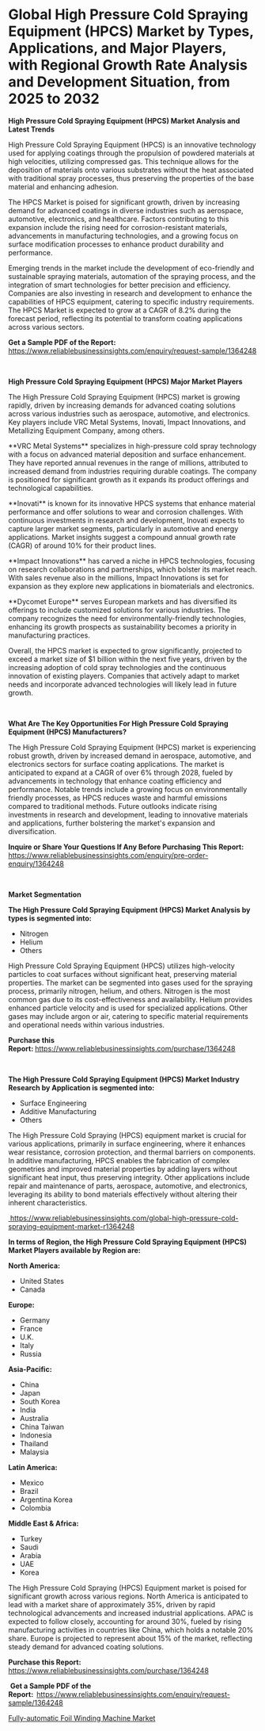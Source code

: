 <p><h1>Global High Pressure Cold Spraying Equipment (HPCS) Market by Types, Applications, and Major Players, with Regional Growth Rate Analysis and Development Situation, from 2025 to 2032</h1></p><p><strong>High Pressure Cold Spraying Equipment (HPCS) Market Analysis and Latest Trends</strong></p>
<p><p>High Pressure Cold Spraying Equipment (HPCS) is an innovative technology used for applying coatings through the propulsion of powdered materials at high velocities, utilizing compressed gas. This technique allows for the deposition of materials onto various substrates without the heat associated with traditional spray processes, thus preserving the properties of the base material and enhancing adhesion. </p><p>The HPCS Market is poised for significant growth, driven by increasing demand for advanced coatings in diverse industries such as aerospace, automotive, electronics, and healthcare. Factors contributing to this expansion include the rising need for corrosion-resistant materials, advancements in manufacturing technologies, and a growing focus on surface modification processes to enhance product durability and performance. </p><p>Emerging trends in the market include the development of eco-friendly and sustainable spraying materials, automation of the spraying process, and the integration of smart technologies for better precision and efficiency. Companies are also investing in research and development to enhance the capabilities of HPCS equipment, catering to specific industry requirements. The HPCS Market is expected to grow at a CAGR of 8.2% during the forecast period, reflecting its potential to transform coating applications across various sectors.</p></p>
<p><strong>Get a Sample PDF of the Report:&nbsp;</strong> <a href="https://www.reliablebusinessinsights.com/enquiry/request-sample/1364248?utm_campaign=2768&utm_medium=2&utm_source=Github&utm_content=ia&utm_term=12042025&utm_id=high-pressure-cold-spraying-equipment-hpcs">https://www.reliablebusinessinsights.com/enquiry/request-sample/1364248</a></p>
<p>&nbsp;</p>
<p><strong>High Pressure Cold Spraying Equipment (HPCS) Major Market Players</strong></p>
<p><p>The High Pressure Cold Spraying Equipment (HPCS) market is growing rapidly, driven by increasing demands for advanced coating solutions across various industries such as aerospace, automotive, and electronics. Key players include VRC Metal Systems, Inovati, Impact Innovations, and Metallizing Equipment Company, among others.</p><p>**VRC Metal Systems** specializes in high-pressure cold spray technology with a focus on advanced material deposition and surface enhancement. They have reported annual revenues in the range of millions, attributed to increased demand from industries requiring durable coatings. The company is positioned for significant growth as it expands its product offerings and technological capabilities.</p><p>**Inovati** is known for its innovative HPCS systems that enhance material performance and offer solutions to wear and corrosion challenges. With continuous investments in research and development, Inovati expects to capture larger market segments, particularly in automotive and energy applications. Market insights suggest a compound annual growth rate (CAGR) of around 10% for their product lines.</p><p>**Impact Innovations** has carved a niche in HPCS technologies, focusing on research collaborations and partnerships, which bolster its market reach. With sales revenue also in the millions, Impact Innovations is set for expansion as they explore new applications in biomaterials and electronics.</p><p>**Dycomet Europe** serves European markets and has diversified its offerings to include customized solutions for various industries. The company recognizes the need for environmentally-friendly technologies, enhancing its growth prospects as sustainability becomes a priority in manufacturing practices.</p><p>Overall, the HPCS market is expected to grow significantly, projected to exceed a market size of $1 billion within the next five years, driven by the increasing adoption of cold spray technologies and the continuous innovation of existing players. Companies that actively adapt to market needs and incorporate advanced technologies will likely lead in future growth.</p></p>
<p>&nbsp;</p>
<p><strong>What Are The Key Opportunities For High Pressure Cold Spraying Equipment (HPCS) Manufacturers?</strong></p>
<p><p>The High Pressure Cold Spraying Equipment (HPCS) market is experiencing robust growth, driven by increased demand in aerospace, automotive, and electronics sectors for surface coating applications. The market is anticipated to expand at a CAGR of over 6% through 2028, fueled by advancements in technology that enhance coating efficiency and performance. Notable trends include a growing focus on environmentally friendly processes, as HPCS reduces waste and harmful emissions compared to traditional methods. Future outlooks indicate rising investments in research and development, leading to innovative materials and applications, further bolstering the market's expansion and diversification.</p></p>
<p><strong>Inquire or Share Your Questions If Any Before Purchasing This Report:</strong> <a href="https://www.reliablebusinessinsights.com/enquiry/pre-order-enquiry/1364248?utm_campaign=2768&utm_medium=2&utm_source=Github&utm_content=ia&utm_term=12042025&utm_id=high-pressure-cold-spraying-equipment-hpcs">https://www.reliablebusinessinsights.com/enquiry/pre-order-enquiry/1364248</a></p>
<p>&nbsp;</p>
<p><strong>Market Segmentation</strong></p>
<p><strong>The High Pressure Cold Spraying Equipment (HPCS) Market Analysis by types is segmented into:</strong></p>
<p><ul><li>Nitrogen</li><li>Helium</li><li>Others</li></ul></p>
<p><p>High Pressure Cold Spraying Equipment (HPCS) utilizes high-velocity particles to coat surfaces without significant heat, preserving material properties. The market can be segmented into gases used for the spraying process, primarily nitrogen, helium, and others. Nitrogen is the most common gas due to its cost-effectiveness and availability. Helium provides enhanced particle velocity and is used for specialized applications. Other gases may include argon or air, catering to specific material requirements and operational needs within various industries.</p></p>
<p><strong>Purchase this Report:&nbsp;</strong><a href="https://www.reliablebusinessinsights.com/purchase/1364248?utm_campaign=2768&utm_medium=2&utm_source=Github&utm_content=ia&utm_term=12042025&utm_id=high-pressure-cold-spraying-equipment-hpcs">https://www.reliablebusinessinsights.com/purchase/1364248</a></p>
<p>&nbsp;</p>
<p><strong>The High Pressure Cold Spraying Equipment (HPCS) Market Industry Research by Application is segmented into:</strong></p>
<p><ul><li>Surface Engineering</li><li>Additive Manufacturing</li><li>Others</li></ul></p>
<p><p>The High Pressure Cold Spraying (HPCS) equipment market is crucial for various applications, primarily in surface engineering, where it enhances wear resistance, corrosion protection, and thermal barriers on components. In additive manufacturing, HPCS enables the fabrication of complex geometries and improved material properties by adding layers without significant heat input, thus preserving integrity. Other applications include repair and maintenance of parts, aerospace, automotive, and electronics, leveraging its ability to bond materials effectively without altering their inherent characteristics.</p></p>
<p><a href="https://www.reliablebusinessinsights.com/global-high-pressure-cold-spraying-equipment-market-r1364248?utm_campaign=2768&utm_medium=2&utm_source=Github&utm_content=ia&utm_term=12042025&utm_id=high-pressure-cold-spraying-equipment-hpcs">&nbsp;https://www.reliablebusinessinsights.com/global-high-pressure-cold-spraying-equipment-market-r1364248</a></p>
<p><strong>In terms of Region, the High Pressure Cold Spraying Equipment (HPCS) Market Players available by Region are:</strong></p>
<p>
    <p> <strong> North America: </strong>
        <ul>
            <li>United States</li>
            <li>Canada</li>
        </ul>
        </p> 
    <p> <strong> Europe: </strong>
        <ul>
            <li>Germany</li>
            <li>France</li>
            <li>U.K.</li>
            <li>Italy</li>
            <li>Russia</li>
        </ul>
        </p> 
    <p> <strong> Asia-Pacific: </strong>
        <ul>
            <li>China</li>
            <li>Japan</li>
            <li>South Korea</li>
            <li>India</li>
            <li>Australia</li>
            <li>China Taiwan</li>
            <li>Indonesia</li>
            <li>Thailand</li>
            <li>Malaysia</li>
        </ul>
        </p> 
    <p> <strong> Latin America: </strong>
        <ul>
            <li>Mexico</li>
            <li>Brazil</li>
            <li>Argentina Korea</li>
            <li>Colombia</li>
        </ul>
        </p> 
    <p> <strong> Middle East & Africa: </strong>
        <ul>
            <li>Turkey</li>
            <li>Saudi</li>
            <li>Arabia</li>
            <li>UAE</li>
            <li>Korea</li>
        </ul>
    </p>
    </p>
<p><p>The High Pressure Cold Spraying (HPCS) Equipment market is poised for significant growth across various regions. North America is anticipated to lead with a market share of approximately 35%, driven by rapid technological advancements and increased industrial applications. APAC is expected to follow closely, accounting for around 30%, fueled by rising manufacturing activities in countries like China, which holds a notable 20% share. Europe is projected to represent about 15% of the market, reflecting steady demand for advanced coating solutions.</p></p>
<p><strong>Purchase this Report: </strong><a href="https://www.reliablebusinessinsights.com/purchase/1364248?utm_campaign=2768&utm_medium=2&utm_source=Github&utm_content=ia&utm_term=12042025&utm_id=high-pressure-cold-spraying-equipment-hpcs">https://www.reliablebusinessinsights.com/purchase/1364248</a></p>
<p>&nbsp;<strong>Get a Sample PDF of the Report:&nbsp;&nbsp;</strong><a href="https://www.reliablebusinessinsights.com/enquiry/request-sample/1364248?utm_campaign=2768&utm_medium=2&utm_source=Github&utm_content=ia&utm_term=12042025&utm_id=high-pressure-cold-spraying-equipment-hpcs">https://www.reliablebusinessinsights.com/enquiry/request-sample/1364248</a></p>
<p><strong></strong></p>
<p><p><a href="https://github.com/ezahdyre/Market-Research-Report-List-1/blob/main/fully-automatic-foil-winding-machine-market.md?utm_campaign=2768&utm_medium=2&utm_source=Github&utm_content=ia&utm_term=12042025&utm_id=high-pressure-cold-spraying-equipment-hpcs">Fully-automatic Foil Winding Machine Market</a></p></p>
